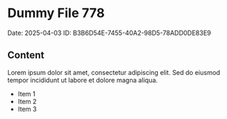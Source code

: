 # Dummy File 778

Date: 2025-04-03
ID: B3B6D54E-7455-40A2-98D5-78ADD0DE83E9

## Content

Lorem ipsum dolor sit amet, consectetur adipiscing elit.
Sed do eiusmod tempor incididunt ut labore et dolore magna aliqua.

* Item 1
* Item 2
* Item 3

